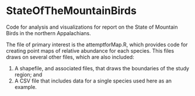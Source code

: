 # StateOfTheMountainBirds
Code for analysis and visualizations for report on the State of Mountain Birds in the northern Appalachians. 

The file of primary interest is the attemptforMap.R, which provides code for creating point maps of relative abundance for each species. This files draws on several other files, which are also included: 
1) A shapefile, and associated files, that draws the boundaries of the study region; and
2) A CSV file that includes data for a single species used here as an example.
